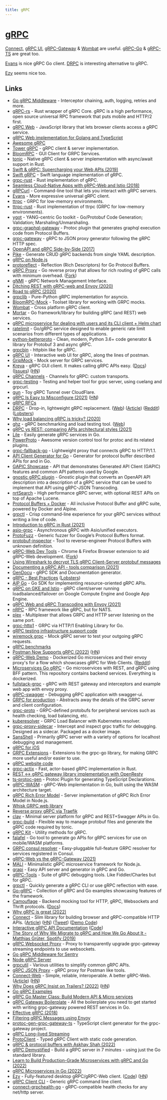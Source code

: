 ```yaml
---
title: gRPC
---
```


# [gRPC](https://grpc.io)

[Connect](https://github.com/bufbuild/connect-go), [gRPC UI](https://github.com/fullstorydev/grpcui), [gRPC-Gateway](https://github.com/grpc-ecosystem/grpc-gateway) & [Wombat](https://github.com/rogchap/wombat) are useful. [gRPC-Go](https://github.com/grpc/grpc-go) & [gRPC-TS](https://github.com/whisklabs/grpc-ts) are great too.

[Evans](https://github.com/ktr0731/evans) is nice gRPC Go client. [DRPC](https://github.com/storj/drpc) is interesting alternative to gRPC.

[Ezy](https://www.getezy.dev/) seems nice too.

## Links

- [Go gRPC Middleware](https://github.com/grpc-ecosystem/go-grpc-middleware) - Interceptor chaining, auth, logging, retries and more.
- [gRPC-rs](https://github.com/pingcap/grpc-rs) - Rust wrapper of gRPC Core. gRPC is a high performance, open source universal RPC framework that puts mobile and HTTP/2 first.
- [gRPC Web](https://github.com/grpc/grpc-web) - JavaScript library that lets browser clients access a gRPC service.
- [gRPC Web implementation for Golang and TypeScript](https://github.com/improbable-eng/grpc-web)
- [Awesome gRPC](https://github.com/grpc-ecosystem/awesome-grpc)
- [Tower gRPC](https://github.com/tower-rs/tower-grpc) - gRPC client & server implementation.
- [BloomRPC](https://github.com/uw-labs/bloomrpc) - GUI Client for GRPC Services.
- [tonic](https://github.com/hyperium/tonic) - Native gRPC client & server implementation with async/await support in Rust.
- [Swift & gRPC: Supercharging your Web APIs (2019)](https://docs.google.com/presentation/d/1mKygo8MK6tlG1R6NUV8LN8o8OGzPN1H7hUqjygHkank/edit#slide=id.gc6f73a04f_0_0)
- [Swift gRPC](https://github.com/grpc/grpc-swift) - Swift language implementation of gRPC.
- [grpc-rust](https://github.com/stepancheg/grpc-rust) - Rust implementation of gRPC.
- [Seamless Cloud-Native Apps with gRPC-Web and Istio (2018)](https://venilnoronha.io/seamless-cloud-native-apps-with-grpc-web-and-istio)
- [gRPCurl](https://github.com/fullstorydev/grpcurl) - Command-line tool that lets you interact with gRPC servers.
- [Evans](https://github.com/ktr0731/evans) - More expressive universal gRPC client.
- [ttrpc](https://github.com/containerd/ttrpc) - GRPC for low-memory environments.
- [ttrpc-rust](https://github.com/containerd/ttrpc-rust) - Rust implementation of ttrpc (GRPC for low-memory environments).
- [ygot](https://github.com/openconfig/ygot) - YANG-centric Go toolkit - Go/Protobuf Code Generation; Validation; Marshaling/Unmarshaling.
- [grpc-graphql-gateway](https://github.com/ysugimoto/grpc-graphql-gateway) - Protoc plugin that generates graphql execution code from Protocol Buffers.
- [grpc-gateway](https://github.com/grpc-ecosystem/grpc-gateway) - gRPC to JSON proxy generator following the gRPC HTTP spec.
- [OpenAPI and gRPC Side-by-Side (2017)](https://medium.com/apis-and-digital-transformation/openapi-and-grpc-side-by-side-b6afb08f75ed)
- [Pike](https://github.com/sashabaranov/pike) - Generate CRUD gRPC backends from single YAML description.
- [gRPC on Node.js](https://github.com/grpc/grpc-node)
- [protoreflect](https://github.com/jhump/protoreflect) - Reflection (Rich Descriptors) for Go Protocol Buffers.
- [gRPC Proxy](https://github.com/mwitkow/grpc-proxy) - Go reverse proxy that allows for rich routing of gRPC calls with minimum overhead. ([Fork](https://github.com/vgough/grpc-proxy))
- [gNMI](https://github.com/openconfig/gnmi) - gRPC Network Management Interface.
- [Ditching REST with gRPC-web and Envoy (2020)](https://medium.com/swlh/ditching-rest-with-grpc-web-and-envoy-bfaa89a39b32)
- [Road to gRPC (2020)](https://blog.cloudflare.com/road-to-grpc/)
- [grpclib](https://github.com/vmagamedov/grpclib) - Pure-Python gRPC implementation for asyncio.
- [BloomRPC-Mock](https://github.com/uw-labs/bloomrpc-mock) - Toolset library for working with GRPC mocks.
- [Wombat](https://github.com/rogchap/wombat) - Cross platform gRPC client.
- [Mortar](https://github.com/go-masonry/mortar) - Go framework/library for building gRPC (and REST) web services.
- [gRPC microservice for dealing with users and its CLI client + Helm chart](https://github.com/maelvls/users-grpc)
- [ratelimit](https://github.com/envoyproxy/ratelimit) - Go/gRPC service designed to enable generic rate limit scenarios from different types of applications.
- [python-betterproto](https://github.com/danielgtaylor/python-betterproto) - Clean, modern, Python 3.6+ code generator & library for Protobuf 3 and async gRPC.
- [grpcbin](https://github.com/moul/grpcbin) - httpbin like for gRPC.
- [gRPC UI](https://github.com/fullstorydev/grpcui) - Interactive web UI for gRPC, along the lines of postman.
- [GripMock](https://github.com/tokopedia/gripmock) - Mock server for GRPC services.
- [Kreya](https://kreya.app/) - gRPC GUI client. It makes calling gRPC APIs easy. ([Docs](https://kreya.app/docs/getting-started)) ([Issues](https://github.com/riok/Kreya)) ([HN](https://news.ycombinator.com/item?id=32066569))
- [gRPC Channels](https://github.com/fullstorydev/grpchan) - Channels for gRPC: custom transports.
- [grpc-testing](https://github.com/ryoya-fujimoto/grpc-testing) - Testing and helper tool for grpc server, using cuelang and grpcurl.
- [gun](https://github.com/Qv2ray/gun) - Toy gRPC Tunnel over CloudFlare.
- [gRPC Is Easy to Misconfigure (2021)](https://www.evanjones.ca/grpc-is-tricky.html) ([HN](https://news.ycombinator.com/item?id=26462438))
- [gRPC RFCs](https://github.com/grpc/proposal)
- [DRPC](https://github.com/storj/drpc/) - Drop-in, lightweight gRPC replacement. ([Web](https://storj.github.io/drpc/)) ([Article](https://www.storj.io/blog/introducing-drpc-our-replacement-for-grpc)) ([Reddit](https://www.reddit.com/r/golang/comments/mznppb/introducing_drpc_the_storj_replacement_for_grpc/)) ([Lobsters](https://lobste.rs/s/qo2qqk/introducing_drpc_our_replacement_for))
- [Why load balancing gRPC is tricky? (2020)](https://majidfn.com/blog/20201222-grpc-load-balancing/)
- [ghz](https://github.com/bojand/ghz) - gRPC benchmarking and load testing tool. ([Web](https://ghz.sh/))
- [gRPC vs REST: comparing APIs architectural styles (2021)](https://www.imaginarycloud.com/blog/grpc-vs-rest/)
- [Lile](https://github.com/lileio/lile) - Easily generate gRPC services in Go.
- [PowerProto](https://github.com/storyicon/powerproto) - Awesome version control tool for protoc and its related plugins.
- [grpc-fallback-go](https://github.com/googleapis/grpc-fallback-go) - Lightweight proxy that connects gRPC to HTTP/1.1.
- [API Client Generator for Go](https://github.com/googleapis/gapic-generator-go) - Generator for protocol buffer described APIs for and in Go.
- [GAPIC Showcase](https://github.com/googleapis/gapic-showcase) - API that demonstrates Generated API Client (GAPIC) features and common API patterns used by Google.
- [gnostic gRPC plugin](https://github.com/google/gnostic-grpc) - Gnostic plugin that converts an OpenAPI API description into a description of a gRPC service that can be used to implement that API using gRPC-JSON Transcoding.
- [nrtSearch](https://github.com/Yelp/nrtsearch) - High performance gRPC server, with optional REST APIs on top of Apache Lucene.
- [Protocol Buffers + Docker](https://github.com/znly/docker-protobuf) - All inclusive Protocol Buffer and gRPC suite, powered by Docker and Alpine.
- [grpctl](https://github.com/njhale/grpctl) - Crisp command-line experience for your gRPC services without writing a line of code.
- [Introduction to gRPC in Rust (2021)](https://romankudryashov.com/blog/2021/04/grpc-rust/)
- [asio-grpc](https://github.com/Tradias/asio-grpc) - Asynchronous gRPC with Asio/unified executors.
- [ProtoFuzz](https://github.com/trailofbits/protofuzz) - Generic fuzzer for Google’s Protocol Buffers format.
- [protobuf-inspector](https://github.com/mildsunrise/protobuf-inspector) - Tool to reverse-engineer Protocol Buffers with unknown definition.
- [gRPC-Web Dev Tools](https://github.com/SafetyCulture/grpc-web-devtools) - Chrome & Firefox Browser extension to aid gRPC-Web development. ([Fork](https://github.com/jrapoport/grpc-web-devtools))
- [Using Wireshark to decrypt TLS gRPC Client-Server protobuf messages](https://github.com/salrashid123/grpc_sslkeylog)
- [Documenting a gRPC API - tools comparison (2021)](https://blog.gendocu.com/posts/documenting-grpc/)
- [GenDocu](https://gendocu.com/) - gRPC SDK and Documentation generator.
- [gRPC - Best Practices](https://kreya.app/blog/grpc-best-practices/) ([Lobsters](https://lobste.rs/s/3bsg5h/grpc_best_practices))
- [AIP Go](https://github.com/einride/aip-go) - Go SDK for implementing resource-oriented gRPC APIs.
- [gRPC on GKE and Istio](https://github.com/salrashid123/gcegrpc) - gRPC client/server running loadbalanced/failover on Google Compute Engine and Google App Engine.
- [gRPC Web and gRPC Transcoding with Envoy (2021)](https://blog.salrashid.dev/articles/2021/grpc_web_and_transcoding_with_envoy/)
- [nRPC](https://github.com/nats-rpc/nrpc) - RPC framework like gRPC, but for NATS.
- [plex](https://github.com/phogolabs/plex) - Multiplexer that allows GRPC and HTTP server listening on the same port.
- [grpc-http1](https://github.com/stackrox/go-grpc-http1) - GRPC via HTTP/1 Enabling Library for Go.
- [gRPC testing infrastructure support code](https://github.com/grpc/test-infra)
- [wiremock grpc](https://github.com/mustakimali/wiremock-grpc-rs) - Mock gRPC server to test your outgoing gRPC requests.
- [gRPC benchmarks](https://github.com/LesnyRumcajs/grpc_bench)
- [Postman Now Supports gRPC (2022)](https://blog.postman.com/postman-now-supports-grpc/) ([HN](https://news.ycombinator.com/item?id=30176745))
- [gRPC-Web Demo](https://github.com/uid4oe/grpc-web-demo) - Dockerized Go microservices and their envoy proxy's for a flow which showcases gRPC for Web Clients. ([Reddit](https://www.reddit.com/r/golang/comments/sqthd7/go_and_grpc_is_just_so_intuitive_heres_a_detailed/))
- [Microservices Go gRPC](https://github.com/uid4oe/microservices-go-grpc) - Go microservices with REST, and gRPC using BFF pattern. This repository contains backend services. Everything is dockerized.
- [fullstack-grpc](https://github.com/SabariVig/fullstack-grpc) - gRPC with REST gateway and interceptors and example web app with envoy proxy.
- [gRPC-swagger](https://github.com/grpc-swagger/grpc-swagger) - Debugging gRPC application with swagger-ui.
- [GRPC for production](https://github.com/apssouza22/grpc-production-go) - Abstracts away the details of the GRPC server and client configuration.
- [grpc-proto](https://github.com/grpc/grpc-proto) - GRPC-defined protobufs for peripheral services such as health checking, load balancing, etc.
- [kuberesolver](https://github.com/sercand/kuberesolver) - GRPC Load Balancer with Kubernetes resolver.
- [grpc-proxy-sidecar](https://github.com/dialohq/grpc-proxy-sidecar) - Intercept and inspect grpc traffic for debugging. Designed as a sidecar. Packaged as a docker image.
- [SansShell](https://github.com/Snowflake-Labs/sansshell) - Primarily gRPC server with a variety of options for localhost debugging and management.
- [gRPC for iOS](https://github.com/grpc/grpc-ios)
- [GRPC Extensions](https://github.com/jhump/grpcext) - Extensions to the grpc-go library, for making GRPC more useful and/or easier to use.
- [gRPC website code](https://github.com/grpc/grpc.io)
- [grpc-actix](https://github.com/m10io/grpc-actix) - Fast, actor-based gRPC implementation in Rust.
- [REST <-> gRPC gateway library implementation with OpenResty](https://github.com/ysugimoto/lua-resty-grpc-gateway)
- [ts-protoc-gen](https://github.com/improbable-eng/ts-protoc-gen) - Protoc Plugin for generating TypeScript Declarations.
- [gRPC-WASM](https://github.com/johanbrandhorst/grpc-wasm) - gRPC-Web implementation in Go, built using the WASM architecture target.
- [gRPC Rich Error Model](https://github.com/markelog/grpc-rich-error-model) - Server implementation of gRPC Rich Error Model in Node.js.
- [Whisk GRPC web library](https://github.com/whisklabs/grpc-ts)
- [Reverse proxy gRPC via Traefik](https://github.com/LdDl/traefik-grpc-reverse-proxy)
- [clay](https://github.com/utrack/clay) - Minimal server platform for gRPC and REST+Swagger APIs in Go.
- [grpc-build](https://github.com/stefandanaita/grpc-build) - Flexible way to manage protobuf files and generate the gRPC code required by tonic.
- [gRPC Kit](https://github.com/chainguard-dev/go-grpc-kit) - Utility methods for gRPC.
- [falafel](https://github.com/lightninglabs/falafel) - Go tool to generate go APIs for gRPC services for use on mobile/WASM platforms.
- [GRPC consul resolver](https://github.com/mbobakov/grpc-consul-resolver) - Easy-pluggable full-feature GRPC resolver for services registered in Consul.
- [gRPC-Web vs the gRPC-Gateway (2021)](https://jbrandhorst.com/post/grpc-in-the-browser/)
- [MALI](https://github.com/malijs/mali) - Minimalistic gRPC microservice framework for Node.js.
- [grapi](https://github.com/izumin5210/grapi) - Easy API server and generator in gRPC and Go.
- [gRPC-Tools](https://github.com/bradleyjkemp/grpc-tools) - Suite of gRPC debugging tools. Like Fiddler/Charles but for gRPC.
- [grpctl](https://github.com/joshcarp/grpctl) - Quickly generate a gRPC CLI or use gRPC reflection with ease.
- [Go-gRPC](https://github.com/vladimirvivien/go-grpc) - Collection of gRPC and Go examples showcasing features of the framework.
- [Camouflage](https://github.com/testinggospels/camouflage) - Backend mocking tool for HTTP, gRPC, Websockets and Thrift protocols. ([Docs](https://testinggospels.github.io/camouflage/))
- [Why gRPC is great (2022)](https://twitter.com/kelseyhightower/status/1529573644262727680)
- [Connect](https://github.com/bufbuild/connect-go) - Slim library for building browser and gRPC-compatible HTTP APIs. ([Article](https://buf.build/blog/connect-a-better-grpc)) ([HN](https://news.ycombinator.com/item?id=31584555)) ([Tweet](https://twitter.com/wallyqs/status/1532239194927484928)) ([Demo Code](https://github.com/bufbuild/connect-demo))
- [Interactive gRPC API Documentation](https://gendocu-demo.web.app/) ([Code](https://github.com/gendocu-com/grpc-docs))
- [The Story of Why We Migrate to gRPC and How We Go About It - Matthias Grüter, Spotify (2019)](https://www.youtube.com/watch?v=fMq3IpPE3TU)
- [gRPC Websocket Proxy](https://github.com/tmc/grpc-websocket-proxy) - Proxy to transparently upgrade grpc-gateway streaming endpoints to use websockets.
- [Go gRPC Middleware for Sentry](https://github.com/johnbellone/grpc-middleware-sentry)
- [Node gRPC Server](https://github.com/MattIPv4/node-grpc-server)
- [grpcutil](https://github.com/authzed/grpcutil) - Various utilities to simplify common gRPC APIs.
- [gRPC JSON Proxy](https://github.com/jnewmano/grpc-json-proxy) - gRPC proxy for Postman like tools.
- [Connect-Web](https://github.com/bufbuild/connect-web) - Simple, reliable, interoperable. A better gRPC-Web. ([Article](https://buf.build/blog/connect-web-protobuf-grpc-in-the-browser)) ([HN](https://news.ycombinator.com/item?id=32345670))
- [Why Does gRPC Insist on Trailers? (2022)](https://carlmastrangelo.com/blog/why-does-grpc-insist-on-trailers) ([HN](https://news.ycombinator.com/item?id=32380769))
- [Go gRPC Examples](https://github.com/itsksaurabh/go-grpc-examples)
- [gRPC Go Master Class: Build Modern API & Micro services](https://github.com/Clement-Jean/grpc-go-course)
- [gRPC Gateway Boilerplate](https://github.com/johanbrandhorst/grpc-gateway-boilerplate) - All the boilerplate you need to get started with writing grpc-gateway powered REST services in Go.
- [Effective gRPC (2018)](https://john-millikin.com/effective-grpc)
- [Filtering gRPC Messages using Envoy](https://github.com/salrashid123/envoy_grpc_decode)
- [protoc-gen-grpc-gateway-ts](https://github.com/grpc-ecosystem/protoc-gen-grpc-gateway-ts) - TypeScript client generator for the grpc-gateway project.
- [gRPC Long-lived Streaming](https://github.com/omri86/longlived-grpc)
- [ProtoClient](https://github.com/codenothing/proto-client) - Typed gRPC Client with static code generation.
- [gRPC & protocol buffers with Askhay Shah (2022)](https://changelog.com/gotime/256)
- [gRPC Demystified](https://github.com/akshayjshah/grpc-demystified) - Build a gRPC server in 7 minutes - using just the Go standard library.
- [Learn to Build Production-Grade Microservices with gRPC and Go (2022)](https://medium.com/codex/learn-to-build-production-grade-microservices-with-grpc-and-go-b665243a59a8)
- [gRPC Microservices in Go (2022)](https://www.manning.com/books/grpc-microservices-in-go)
- [Ezy](https://www.getezy.dev/) - Fully-featured desktop gRPC/gRPC-Web client. ([Code](https://github.com/getezy/ezy)) ([HN](https://news.ycombinator.com/item?id=33906520))
- [gRPC Client CLI](https://github.com/vadimi/grpc-client-cli) - Generic gRPC command line client.
- [connect-grpchealth-go](https://github.com/bufbuild/connect-grpchealth-go) - gRPC-compatible health checks for any net/http server.
